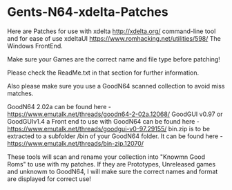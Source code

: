# Gents-N64-xdelta-Patches

Here are Patches for use with xdelta http://xdelta.org/ command-line tool and for ease of use xdeltaUI https://www.romhacking.net/utilities/598/ The Windows FrontEnd.

Make sure your Games are the correct name and file type before patching!

Please check the ReadMe.txt in that section for further information.

Also please make sure you use a GoodN64 scanned collection to avoid miss matches.

GoodN64 2.02a can be found here - https://www.emutalk.net/threads/goodn64-2-02a.12068/ GoodGUI v0.97 or GoodGUIv1.4 a Front end to use with GoodN64 can be found here - https://www.emutalk.net/threads/goodgui-v0-97.29155/ bin.zip is to be extracted to a subfolder /bin of your GoodN64 folder. It can be found here - https://www.emutalk.net/threads/bin-zip.12070/

These tools will scan and rename your collection into "Knowmn Good Roms" to use with my patches. If they are Prototypes, Unreleased games and unknowm to GoodN64, I will make sure the correct names and format are displayed for correct use!
